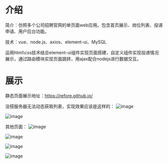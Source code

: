 # 介绍
简介：仿照多个公司招聘官网的单页面web应用。包含首页展示、岗位列表、投递申请、用户后台功能。

技术：vue、node.js、axios、element-ui、MySQL

运用html\css技术结合element-ui组件实现页面搭建，自定义组件实现投递情况展示，通过路由模块实现页面跳转，用ajax配合nodejs进行数据交互。


# 展示

静态页面展示地址：https://refore.github.io/

没搭服务器无法动态获取列表，实现效果应该是这样的：
![image](https://user-images.githubusercontent.com/92076745/168040392-91bfd2a5-bbbf-45f5-9b30-7116f99d80d2.png)

![image](https://user-images.githubusercontent.com/92076745/168040502-ff5c4109-8ebe-4c82-b01a-fe30883c411e.png)

其他页面：
![image](https://user-images.githubusercontent.com/92076745/168040677-e912d846-8603-4749-ae4f-c76325143d62.png)

![image](https://user-images.githubusercontent.com/92076745/168040730-378234f2-788d-437c-a4b5-a81cac29fb86.png)

![image](https://user-images.githubusercontent.com/92076745/168040943-dec8ba49-622c-4f6a-b441-11e2bb5d88d9.png)

![image](https://user-images.githubusercontent.com/92076745/168041004-e34e8489-b82d-4497-9f03-e7c526ba9c52.png)






